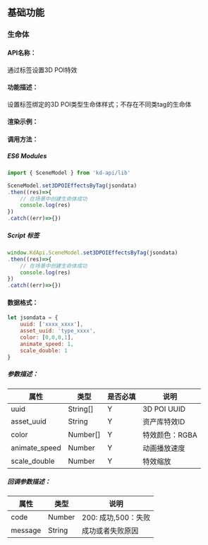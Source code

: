 ## 基础功能
### 生命体

#### API名称：
通过标签设置3D POI特效
#### 功能描述：

设置标签绑定的3D POI类型生命体样式；不存在不同类tag的生命体

#### 渲染示例：

#### 调用方法：

##### ES6 Modules
``` javascript
import { SceneModel } from 'kd-api/lib'

SceneModel.set3DPOIEffectsByTag(jsondata)
.then((res)=>{
    // 在场景中创建⽣命体成功
    console.log(res)
})
.catch((err)=>{})
```

##### Script 标签
``` javascript
window.KdApi.SceneModel.set3DPOIEffectsByTag(jsondata)
.then((res)=>{
    // 在场景中创建⽣命体成功
    console.log(res)
})
.catch((err)=>{})
```


#### 数据格式：

```javascript
let jsondata = {
    uuid: ['xxxx_xxxx'],
    asset_uuid: 'type_xxxx',
    color: [0,0,0,1],
    animate_speed: 1,
    scale_double: 1
}
```
##### 参数描述：

| 属性      | 类型     | 是否必填 | 说明     |
|---------|--------|------|--------|
| uuid   | String[] | Y    | 3D POI UUID |
| asset_uuid | String      | Y    | 资产库特效ID   |
| color | Number[]      | Y    | 特效颜色：RGBA   |
| animate_speed | Number      | Y    | 动画播放速度   |
| scale_double | Number      | Y    | 特效缩放   |

##### 回调参数描述：
| 属性      | 类型   | 说明                     |
|---------| ------ | ------------------------ |
| code    | Number | 200: 成功,500：失败  |
| message | String | 成功或者失败原因  |
